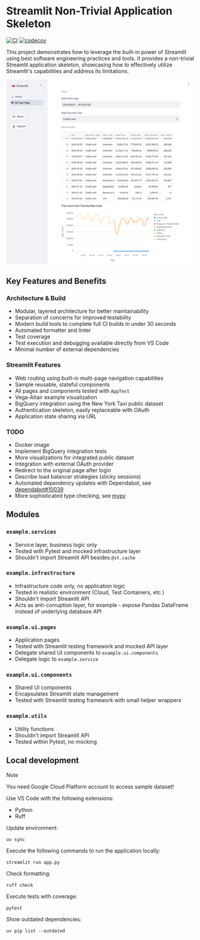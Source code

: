 # Streamlit Non-Trivial Application Skeleton

[![CI](https://github.com/mkuthan/example-streamlit/actions/workflows/ci.yml/badge.svg)](https://github.com/mkuthan/example-streamlit/actions/workflows/ci.yml)
[![codecov](https://codecov.io/gh/mkuthan/example-streamlit/branch/main/graph/badge.svg?token=ZC7VITLNHF)](https://codecov.io/gh/mkuthan/example-streamlit)

This project demonstrates how to leverage the built-in power of Streamlit using best software engineering practices and tools. It provides a non-trivial Streamlit application skeleton, showcasing how to effectively utilize Streamlit's capabilities and address its limitations.

![Screenshot](screenshot.png)

## Key Features and Benefits

### Architecture & Build

* Modular, layered architecture for better maintainability
* Separation of concerns for improved testability
* Modern build tools to complete full CI builds in under 30 seconds
* Automated formatter and linter
* Test coverage
* Test execution and debugging available directly from VS Code
* Minimal number of external dependencies

### Streamlit Features

* Web routing using built-in multi-page navigation capabilities
* Sample reusable, stateful components
* All pages and components tested with `AppTest`
* Vega-Altair example visualization
* BigQuery integration using the New York Taxi public dataset
* Authentication skeleton, easily replaceable with OAuth
* Application state sharing via URL

### TODO

* Docker image
* Implement BigQuery integration tests
* More visualizations for integrated public dataset
* Integration with external OAuth provider
* Redirect to the original page after login
* Describe load balancer strategies (sticky sessions)
* Automated dependency updates with Dependabot, see [dependabot#10039](https://github.com/dependabot/dependabot-core/issues/10039)
* More sophisticated type checking, see [mypy](https://mypy.readthedocs.io/)

## Modules

### `example.services`

* Service layer, business logic only
* Tested with Pytest and mocked infrastructure layer
* Shouldn't import Streamlit API besides `@st.cache`

### `example.infrastructure`

* Infrastructure code only, no application logic
* Tested in realistic environment (Cloud, Test Containers, etc.)
* Shouldn't import Streamlit API
* Acts as anti-corruption layer, for example - expose Pandas DataFrame instead of underlying database API

### `example.ui.pages`

* Application pages
* Tested with Streamlit testing framework and mocked API layer
* Delegate shared UI components to `example.ui.components`
* Delegate logic to `example.service`

### `example.ui.components`

* Shared UI components
* Encapsulates Streamlit state management
* Tested with Streamlit testing framework with small helper wrappers

### `example.utils`

* Utility functions
* Shouldn't import Streamlit API
* Tested within Pytest, no mocking

## Local development

> [!NOTE]
> You need Google Cloud Platform account to access sample dataset!

Use VS Code with the following extensions:

* Python
* Ruff

Update environment:

```shell
uv sync
```

Execute the following commands to run the application locally:

```shell
streamlit run app.py
```

Check formatting:

```shell
ruff check
```

Execute tests with coverage:

```shell
pytest
```

Show outdated dependencies:

```shell
uv pip list --outdated
```
